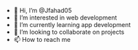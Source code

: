 - 👋 Hi, I’m @Jfahad05
- 👀 I’m interested in web development
- 🌱 I’m currently learning app development
- 💞️ I’m looking to collaborate on projects
- 📫 How to reach me 

<!---
Jfahad05/Jfahad05 is a ✨ special ✨ repository because its `README.md` (this file) appears on your GitHub profile.
You can click the Preview link to take a look at your changes.
--->
